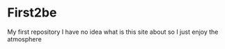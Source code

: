 # First2be
My first repository
I have no idea what is this site about so I just enjoy the atmosphere
